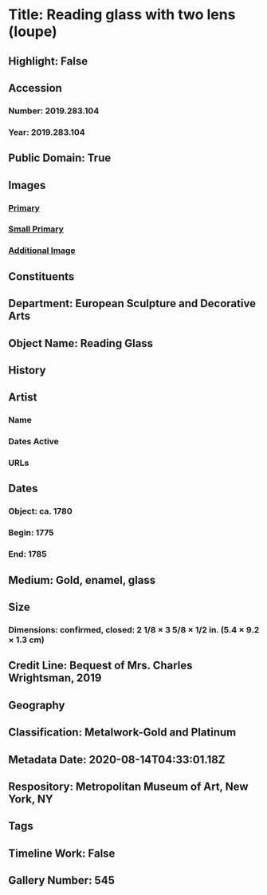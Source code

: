 # Title: Reading glass with two lens (loupe)
## Highlight: False
## Accession
### Number: 2019.283.104
### Year: 2019.283.104
## Public Domain: True
## Images
### [Primary](https://images.metmuseum.org/CRDImages/es/original/DP-19402-021.jpg)
### [Small Primary](https://images.metmuseum.org/CRDImages/es/web-large/DP-19402-021.jpg)
### [Additional Image](https://images.metmuseum.org/CRDImages/es/original/DP-19402-022.jpg)
## Constituents
## Department: European Sculpture and Decorative Arts
## Object Name: Reading Glass
## History
## Artist
### Name
### Dates Active
### URLs
## Dates
### Object: ca. 1780
### Begin: 1775
### End: 1785
## Medium: Gold, enamel, glass
## Size
### Dimensions: confirmed, closed: 2 1/8 × 3 5/8 × 1/2 in. (5.4 × 9.2 × 1.3 cm)
## Credit Line: Bequest of Mrs. Charles Wrightsman, 2019
## Geography
## Classification: Metalwork-Gold and Platinum
## Metadata Date: 2020-08-14T04:33:01.18Z
## Respository: Metropolitan Museum of Art, New York, NY
## Tags
## Timeline Work: False
## Gallery Number: 545